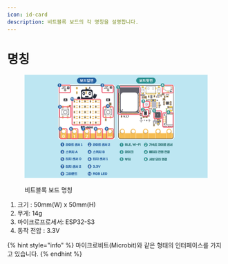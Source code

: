```yaml
---
icon: id-card
description: 비트블록 보드의 각 명칭을 설명합니다.
---
```


# 명칭

<figure><img src="../.gitbook/assets/2025-01-06 10 24 10.png" alt=""><figcaption><p>비트블록 보드 명칭</p></figcaption></figure>

1. 크기 : 50mm(W) x 50mm(H)
2. 무게: 14g
3. 마이크로프로세서:  ESP32-S3&#x20;
4. 동작 전압 : 3.3V

{% hint style="info" %}
마이크로비트(Microbit)와 같은 형태의 인터페이스를 가지고 있습니다.
{% endhint %}

